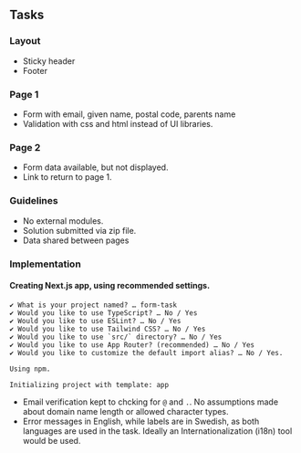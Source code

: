 ## Tasks

### Layout

- Sticky header
- Footer

### Page 1

- Form with email, given name, postal code, parents name
- Validation with css and html instead of UI libraries.

### Page 2

- Form data available, but not displayed.
- Link to return to page 1.

### Guidelines

- No external modules.
- Solution submitted via zip file.
- Data shared between pages

### Implementation

#### Creating Next.js app, using recommended settings.

```
✔ What is your project named? … form-task
✔ Would you like to use TypeScript? … No / Yes
✔ Would you like to use ESLint? … No / Yes
✔ Would you like to use Tailwind CSS? … No / Yes
✔ Would you like to use `src/` directory? … No / Yes
✔ Would you like to use App Router? (recommended) … No / Yes
✔ Would you like to customize the default import alias? … No / Yes.

Using npm.

Initializing project with template: app
```

- Email verification kept to chcking for `@` and `.`. No assumptions made about domain name length or allowed character types.
- Error messages in English, while labels are in Swedish, as both languages are used in the task. Ideally an Internationalization (i18n) tool would be used.
